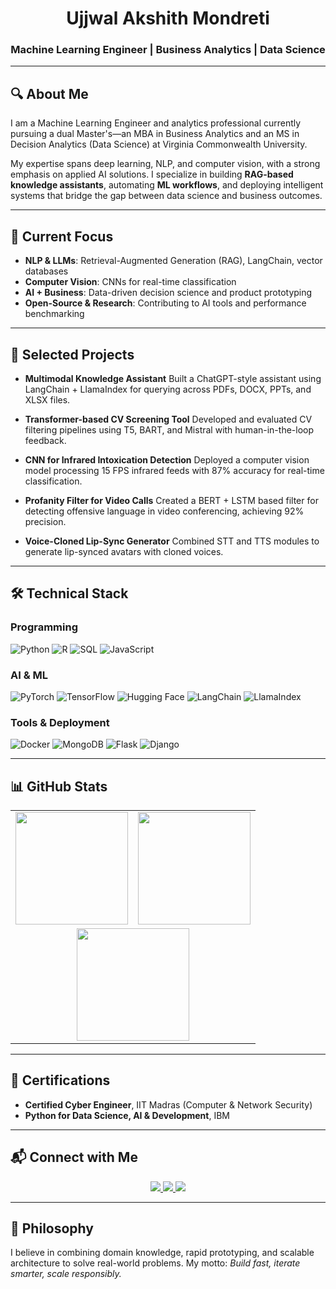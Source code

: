 <h1 align="center">Ujjwal Akshith Mondreti</h1>
<h3 align="center">Machine Learning Engineer | Business Analytics | Data Science</h3>

---

## 🔍 About Me

I am a Machine Learning Engineer and analytics professional currently pursuing a dual Master's—an MBA in Business Analytics and an MS in Decision Analytics (Data Science) at Virginia Commonwealth University.

My expertise spans deep learning, NLP, and computer vision, with a strong emphasis on applied AI solutions. I specialize in building **RAG-based knowledge assistants**, automating **ML workflows**, and deploying intelligent systems that bridge the gap between data science and business outcomes.

---

## 🎯 Current Focus

* **NLP & LLMs**: Retrieval-Augmented Generation (RAG), LangChain, vector databases
* **Computer Vision**: CNNs for real-time classification
* **AI + Business**: Data-driven decision science and product prototyping
* **Open-Source & Research**: Contributing to AI tools and performance benchmarking

---

## 🧠 Selected Projects

* **Multimodal Knowledge Assistant**
  Built a ChatGPT-style assistant using LangChain + LlamaIndex for querying across PDFs, DOCX, PPTs, and XLSX files.

* **Transformer-based CV Screening Tool**
  Developed and evaluated CV filtering pipelines using T5, BART, and Mistral with human-in-the-loop feedback.

* **CNN for Infrared Intoxication Detection**
  Deployed a computer vision model processing 15 FPS infrared feeds with 87% accuracy for real-time classification.

* **Profanity Filter for Video Calls**
  Created a BERT + LSTM based filter for detecting offensive language in video conferencing, achieving 92% precision.

* **Voice-Cloned Lip-Sync Generator**
  Combined STT and TTS modules to generate lip-synced avatars with cloned voices.

---

## 🛠️ Technical Stack

### Programming

![Python](https://img.shields.io/badge/Python-3776AB?style=for-the-badge\&logo=python\&logoColor=white)
![R](https://img.shields.io/badge/R-276DC3?style=for-the-badge&logo=r&logoColor=white)
![SQL](https://img.shields.io/badge/SQL-4479A1?style=for-the-badge\&logo=sqlite\&logoColor=white)
![JavaScript](https://img.shields.io/badge/JavaScript-F7DF1E?style=for-the-badge\&logo=javascript\&logoColor=black)

### AI & ML

![PyTorch](https://img.shields.io/badge/PyTorch-EE4C2C?style=for-the-badge\&logo=pytorch\&logoColor=white)
![TensorFlow](https://img.shields.io/badge/TensorFlow-FF6F00?style=for-the-badge\&logo=tensorflow\&logoColor=white)
![Hugging Face](https://img.shields.io/badge/Huggingface-F7931E?style=for-the-badge\&logo=huggingface\&logoColor=white)
![LangChain](https://img.shields.io/badge/LangChain-000000?style=for-the-badge\&logo=LangChain\&logoColor=white)
![LlamaIndex](https://img.shields.io/badge/LlamaIndex-000000?style=for-the-badge\&logo=data\:image/svg+xml;base64,...)

### Tools & Deployment

![Docker](https://img.shields.io/badge/Docker-2496ED?style=for-the-badge\&logo=docker\&logoColor=white)
![MongoDB](https://img.shields.io/badge/MongoDB-4EA94B?style=for-the-badge\&logo=mongodb\&logoColor=white)
![Flask](https://img.shields.io/badge/Flask-000000?style=for-the-badge\&logo=flask\&logoColor=white)
![Django](https://img.shields.io/badge/Django-092E20?style=for-the-badge\&logo=django\&logoColor=white)

---

## 📊 GitHub Stats

<table align="center">
  <tr>
    <td><img height="180em" src="https://github-readme-stats.vercel.app/api?username=HeavenEvolved&show_icons=true&theme=tokyonight" /></td>
    <td><img height="180em" src="https://github-readme-streak-stats.herokuapp.com/?user=HeavenEvolved&theme=tokyonight" /></td>
  </tr>
  <tr>
    <td colspan="2" align="center">
      <img height="180em" src="https://github-readme-stats.vercel.app/api/top-langs/?username=HeavenEvolved&layout=compact&theme=tokyonight" />
    </td>
  </tr>
</table>

---

## 📜 Certifications

* **Certified Cyber Engineer**, IIT Madras (Computer & Network Security)
* **Python for Data Science, AI & Development**, IBM

---

## 📬 Connect with Me

<p align="center">
  <a href="mailto:mondretiu@vcu.edu">
    <img src="https://img.shields.io/badge/Email-D14836?style=for-the-badge&logo=gmail&logoColor=white">
  </a>
  <a href="https://github.com/HeavenEvolved">
    <img src="https://img.shields.io/badge/GitHub-333?style=for-the-badge&logo=github&logoColor=white">
  </a>
  <a href="https://www.linkedin.com/in/ujjwal-akshith-m/">
    <img src="https://img.shields.io/badge/LinkedIn-0077B5?style=for-the-badge&logo=linkedin&logoColor=white">
  </a>
</p>

---

## 📘 Philosophy

I believe in combining domain knowledge, rapid prototyping, and scalable architecture to solve real-world problems. My motto: *Build fast, iterate smarter, scale responsibly.*
